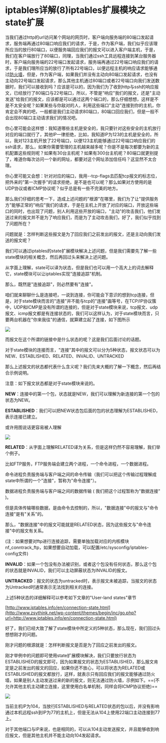 # iptables详解(8)iptables扩展模块之state扩展

当我们通过http的url访问某个网站的网页时，客户端向服务端的80端口发起请求，服务端再通过80端口响应我们的请求，于是，作为客户端，我们似乎应该理所应当的放行80端口，以便服务端回应我们的报文可以进入客户端主机，于是，我们在客户端放行了80端口，同理，当我们通过ssh工具远程连接到某台服务器时，客户端向服务端的22号端口发起请求，服务端再通过22号端口响应我们的请求，于是我们理所应当的放行了所有22号端口，以便远程主机的响应请求能够通过[防火墙](http://www.zsythink.net/archives/tag/防火墙/)，但是，作为客户端，如果我们并没有主动向80端口发起请求，也没有主动向22号端口发起请求，那么其他主机通过80端口或者22号端口向我们发送数据时，我们可以接收到吗？应该是可以的，因为我们为了收到http与ssh的响应报文，已经放行了80端口与22号端口，所以，不管是"响应"我们的报文，还是"主动发送"给我们的报文，应该都是可以通过这两个端口的，那么仔细想想，这样是不是不太安全呢？如果某些与你敌对的人，利用这些端口"主动"连接到你的主机，你肯定会不爽的吧，一般都是我们主动请求80端口，80端口回应我们，但是一般不会出现80端口主动请求我们的情况吧。

 

你心里可能会这样想：我知道哪些主机是安全的，我只要针对这些安全的主机放行对应的端口就行了，其他IP一律拒绝，比如，我知道IP为123的主机是安全的，所以，我对123主机开放了22号端口，以便123主机能够通过22号端口响应我们的ssh请求，那么，如果你需要管理的主机越来越多呢？你是不是每次都要为新的主机配置这些规则呢？如果有30台主机呢？如果有300台主机呢？80端口就更别提了，难道你每次访问一个新的网址，都要对这个网址添加信任吗？这显然不太合理。

 

你心里可能又会想：针对对应的端口，我用--tcp-flags去匹配tcp报文的标志位，把外来的"第一次握手"的请求拒绝，是不是也可以呢？那么如果对方使用的是UDP协议或者ICMP协议呢？似乎总是有一些不完美的地方。

 

那么我们仔细的思考一下，造成上述问题的"根源"在哪里，我们为了让"提供服务方"能够正常的"响应"我们的请求，于是在主机上开放了对应的端口，开放这些端口的同时，也出现了问题，别人利用这些开放的端口，"主动"的攻击我们，他们发送过来的报文并不是为了响应我们，而是为了主动攻击我们，好了，我们似乎找到了问题所在？

问题就是：怎样判断这些报文是为了回应我们之前发出的报文，还是主动向我们发送的报文呢？

 

我们可以通过iptables的state扩展模块解决上述问题，但是我们需要先了解一些state模块的相关概念，然后再回过头来解决上述问题。

 

从字面上理解，state可以译为状态，但是我们也可以用一个高大上的词去解释它，state模块可以让iptables实现"连接追踪"机制。

那么，既然是"连接追踪"，则必然要有"连接"。

咱们就来聊聊什么是连接吧，一说到连接，你可能会下意识的想到tcp连接，但是，对于state模块而言的"连接"并不能与tcp的"连接"画等号，在TCP/IP协议簇中，UDP和ICMP是没有所谓的连接的，但是对于state模块来说，tcp报文、udp报文、icmp报文都是有连接状态的，我们可以这样认为，对于state模块而言，只要两台机器在"你来我往"的通信，就算建立起了连接，如下图所示

<img src="..\..\..\..\..\imgs\_VirtualMachine\_Linux\Snipaste_2020-10-15_10-37-49.png"/>

而报文在这个所谓的链接中是什么状态的呢？这是我们后面讨论的话题。

 

对于state模块的连接而言，"连接"其中的报文可以分为5种状态，报文状态可以为NEW、ESTABLISHED、RELATED、INVALID、UNTRACKED

那么上述报文的状态都代表什么含义呢？我们先来大概的了解一下概念，然后再结合示例说明。

注意：如下报文状态都是对于state模块来说的。

**NEW**：连接中的第一个包，状态就是NEW，我们可以理解为新连接的第一个包的状态为NEW。

**ESTABLISHED**：我们可以把NEW状态包后面的包的状态理解为ESTABLISHED，表示连接已建立。

或许用图说话更容易被人理解

<img src="..\..\..\..\..\imgs\_VirtualMachine\_Linux\Snipaste_2020-10-15_10-37-56.png"/>

**RELATED**：从字面上理解RELATED译为关系，但是这样仍然不容易理解，我们举个例子。

比如FTP服务，FTP服务端会建立两个进程，一个命令进程，一个数据进程。

命令进程负责服务端与客户端之间的命令传输（我们可以把这个传输过程理解成state中所谓的一个"连接"，暂称为"命令连接"）。

数据进程负责服务端与客户端之间的数据传输 ( 我们把这个过程暂称为"数据连接" )。

但是具体传输哪些数据，是由命令去控制的，所以，"数据连接"中的报文与"命令连接"是有"关系"的。

那么，"数据连接"中的报文可能就是RELATED状态，因为这些报文与"命令连接"中的报文有关系。

(注：如果想要对ftp进行连接追踪，需要单独加载对应的内核模块nf_conntrack_ftp，如果想要自动加载，可以配置/etc/sysconfig/iptables-config文件)

**INVALID**：如果一个包没有办法被识别，或者这个包没有任何状态，那么这个包的状态就是INVALID，我们可以主动屏蔽状态为INVALID的报文。

**UNTRACKED**：报文的状态为untracked时，表示报文未被追踪，当报文的状态为Untracked时通常表示无法找到相关的连接。

 

上述5种状态的详细解释可以参考如下文章的"User-land states"章节

[http://www.iptables.info/en/connection-state.html](http://www.zsythink.net/wp-content/themes/begin/inc/go.php?url=http://www.iptables.info/en/connection-state.html)

 

好了，我们已经大致了解了state模块中所定义的5种状态，那么现在，我们回过头想想刚才的问题。

刚才问题的根源就是：怎样判断报文是否是为了回应之前发出的报文。

刚才举例中的问题即可使用state扩展模块解决，我们只要放行状态为ESTABLISHED的报文即可，因为如果报文的状态为ESTABLISHED，那么报文肯定是之前发出的报文的回应，如果你还不放心，可以将状态为RELATED或ESTABLISHED的报文都放行，这样，就表示只有回应我们的报文能够通过防火墙，如果是别人主动发送过来的新的报文，则无法通过防火墙，示例如下。==(不允许其他主机主动建立连接，这里使用白名单机制，同样会将ICMP协议拒绝)==

<img src="http://www.zsythink.net/wp-content/uploads/2017/05/050317_1442_3.png"/>

当前主机IP为104，当放行ESTABLISHED与RELATED状态的包以后，并没有影响通过本机远程ssh到IP为77的主机上，但是无法从104上使用22端口主动连接到77上。

对于其他端口与IP来说，也是相同的，可以从104主动发送报文，并且能够收到响应报文，但是其他主机并不能主动向104发起请求。
